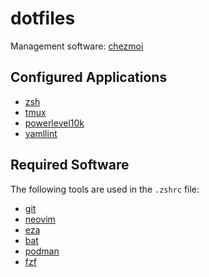 # dotfiles

Management software: [chezmoi](https://github.com/twpayne/chezmoi)

## Configured Applications

- [zsh](https://github.com/zsh-users/zsh)
- [tmux](https://github.com/tmux/tmux)
- [powerlevel10k](https://github.com/romkatv/powerlevel10k)
- [yamllint](https://github.com/adrienverge/yamllint)

## Required Software

The following tools are used in the `.zshrc` file:

- [git](https://www.git-scm.com/)
- [neovim](https://github.com/neovim/neovim)
- [eza](https://github.com/eza-community/eza)
- [bat](https://github.com/sharkdp/bat)
- [podman](https://github.com/containers/podman)
- [fzf](https://github.com/junegunn/fzf)
